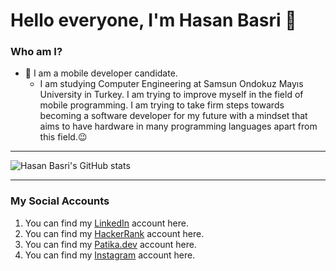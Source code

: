 # Hello everyone, I'm Hasan Basri 👋
### Who am I?
- 📲 I am a mobile developer candidate.
    * I am studying Computer Engineering at Samsun Ondokuz Mayıs University in Turkey. I am trying to improve myself in the field of mobile programming. I am trying to take firm steps towards becoming a software developer for my future with a mindset that aims to have hardware in many programming languages ​​apart from this field.😉

- ---

![Hasan Basri's GitHub stats](https://github-readme-stats.vercel.app/api?username=DargaHasanBasri&show_icons=true&theme=tokyonight)

---

### My Social Accounts
1. You can find my [LinkedIn](https://www.linkedin.com/in/hasan-basri-darga-5240651b4/) account here.
2. You can find my [HackerRank](https://www.hackerrank.com/dargahasanbasri) account here.
3. You can find my [Patika.dev](https://app.patika.dev/DargaHasanBasri) account here.
4. You can find my [Instagram](https://instagram.com/hasann.drg?igshid=YzdkMWQ2MWU= ) account here.

